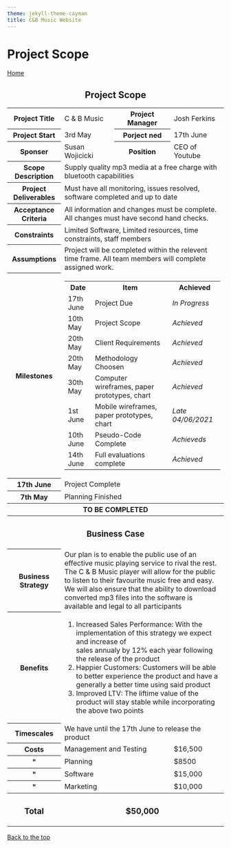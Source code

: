 ```yaml
---
theme: jekyll-theme-cayman
title: C&B Music Website
---
```


<h1>Project Scope</h1>

<a href="https://JoshFerkins.github.io/EIT-ac-nz-ITPM5240-202051MB-c-b-torture-Website/">Home</a>
<a id="top"/>

<div align="center">
  <h2>Project Scope</h2>
</div>
<table>
  <tr>
    <th>Project Title</th>
    <td>C & B Music</td>
    <th>Project Manager</th>
    <td>Josh Ferkins</td>
  </tr>
  <tr>
    <th>Project Start</th>
    <td>3rd May</td>
    <th>Porject ned</th>
    <td>17th June</td>
  </tr>
  <tr>
    <th>Sponser</th>
    <td>Susan Wojicicki</td>
    <th>Position</th>
    <td>CEO of Youtube</td>
  </tr>
  <tr>
    <th>Scope Description</th>
    <td colspan="3">Supply quality mp3 media at a free charge with bluetooth capabilities</td>
  </tr>
  <tr>
    <th>Project Deliverables</th>
    <td colspan="3">Must have all monitoring, issues resolved, software completed and up to date</td>
  </tr>
  <tr>
    <th>Acceptance Criteria</th>
    <td colspan="3">All information and changes must be complete. All changes must have second hand checks.</td>
  </tr>
  <tr>
    <th>Constraints</th>
    <td colspan="3">Limited Software, Limited resources, time constraints, staff members</td>
  </tr>
  <tr>
    <th>Assumptions</th>
    <td colspan="3">Project will be completed within the relevent time frame. All team members will complete assigned work.</td>
  </tr>
  <tr>
    <th>Milestones</th>
    <td colspan="3">
      <table>
        <tr>
          <th>Date</th>
          <th>Item</th>
          <th>Achieved</th>
        </tr>
        <tr>
          <td>17th June</td>
          <td>Project Due</td>
          <td><i>In Progress</i></td>
        </tr>
        <tr>
          <td>10th May</td>
          <td>Project Scope</td>
          <td><i>Achieved</i></td>
        </tr>
        <tr>
          <td>20th May</td>
          <td>Client Requirements</td>
          <td><i>Achieved</i></td>
        </tr>
        <tr>
          <td>20th May</td>
          <td>Methodology Choosen</td>
          <td><i>Achieved</i></td>
        </tr>
        <tr>
          <td>30th May</td>
          <td>Computer wireframes, paper prototypes, chart</td>
          <td><i>Achieved</i></td>
        </tr>
        <tr>
          <td>1st June</td>
          <td>Mobile wireframes, paper prototypes, chart</td>
          <td><i>Late 04/06/2021</i></td>
        </tr>
        <tr>
          <td>10th June</td>
          <td>Pseudo-Code Complete</td>
          <td><i>Achieveds</i></td>
        </tr>
        <tr>
          <td>14th June</td>
          <td>Full evaluations complete</td>
          <td><i>Achieved</i></td>
        </tr>
      </table>   
    </td>
  </tr>
  <tr>
    <th>17th June</th>
    <td colspan="3">Project Complete</td>
  </tr>
  <tr>
    <th>7th May</th>
    <td colspan="3">Planning Finished</td>
  </tr>
  <tr>
    <th colspan="4">TO BE COMPLETED</th>
  </tr>
  <tr>
    <th colspan="4"><h3>Business Case</h2></th>
  </tr>
  <tr>
    <th>Business Strategy</th>
    <td colspan="3">Our plan is to enable the public use of an effective music playing service to rival the rest.<br> 
      The C & B Music player will allow for the public to listen to their favourite music free and easy.<br>
      We will also ensure that the ability to download converted mp3 files into the software is available and legal to all participants</td>
  </tr>
  <tr>
    <th>Benefits</th>
    <td colspan="3">
      <ol>
        <li>Increased Sales Performance: With the implementation of this strategy we expect and increase of<br>
          sales annualy by 12% each year following the release of the product</li>
        <li>Happier Customers: Customers will be able to better experience the product and have a generally a better time using said product</li>
        <li>Improved LTV: The liftime value of the product will stay stable while incorporating the above two points</li>
      </ol>
    </td>
  </tr>
  <tr>
    <th>Timescales</th>
    <td colspan="3">We have until the 17th June to release the product</td>
  </tr>
  <tr>
    <th>Costs</th>
    <td colspan="2">Management and Testing</td>
    <td>$16,500</td>
  </tr>
  <tr>
    <th>"</th>
    <td colspan="2">Planning</td>
    <td>$8500</td>
  </tr>
  <tr>
    <th>"</th>
    <td colspan="2">Software</td>
    <td>$15,000</td>
  </tr>
  <tr>
    <th>"</th>
    <td colspan="2">Marketing</td>
    <td>$10,000</td>
  </tr>
  <tr>
    <th><h3>Total</h3></th>
    <th colspan="3"><h3>$50,000</h3></th>
  </tr>
</table>


<a href="#top">Back to the top</a>
